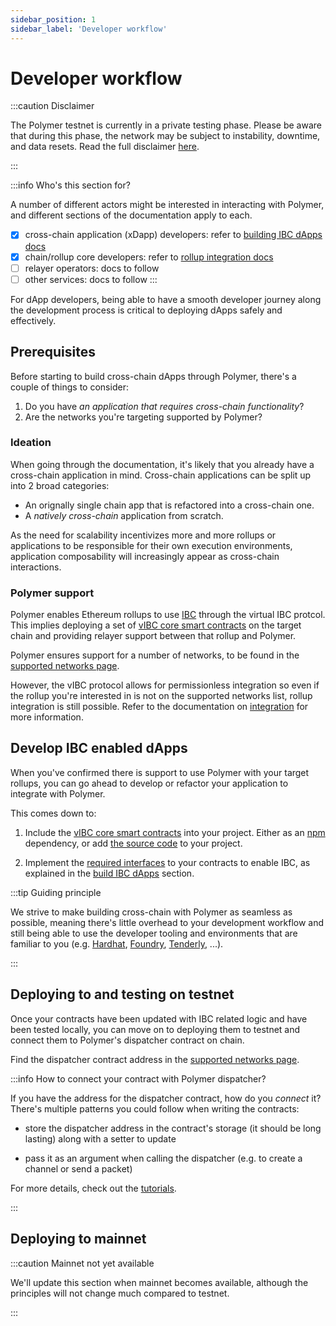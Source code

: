 ```yaml
---
sidebar_position: 1
sidebar_label: 'Developer workflow'
---
```


# Developer workflow

:::caution Disclaimer

The Polymer testnet is currently in a private testing phase. Please be aware that during this phase, the network may be subject to instability, downtime, and data resets. Read the full disclaimer [here](disclaimer.md).

:::

:::info Who's this section for?

A number of different actors might be interested in interacting with Polymer, and different sections of the documentation apply to each.

- [x] cross-chain application (xDapp) developers: refer to [building IBC dApps docs](../category/build-ibc-dapps/)
- [x] chain/rollup core developers: refer to [rollup integration docs](./integration.md)
- [ ] relayer operators: docs to follow
- [ ] other services: docs to follow
:::

For dApp developers, being able to have a smooth developer journey along the development process is critical to deploying dApps safely and effectively.

## Prerequisites

Before starting to build cross-chain dApps through Polymer, there's a couple of things to consider:

1. Do you have _an application that requires cross-chain functionality_?
2. Are the networks you're targeting supported by Polymer?

### Ideation

When going through the documentation, it's likely that you already have a cross-chain application in mind. Cross-chain applications can be split up into 2 broad categories:

- An orignally single chain app that is refactored into a cross-chain one.
- A _natively cross-chain_ application from scratch.

As the need for scalability incentivizes more and more rollups or applications to be responsible for their own execution environments, application composability will increasingly appear as cross-chain interactions.

### Polymer support

Polymer enables Ethereum rollups to use [IBC](../learn/concepts/ibc/ibc.md) through the virtual IBC protcol. This implies deploying a set of [vIBC core smart contracts](./ibc-solidity/vibc-core.md) on the target chain and providing relayer support between that rollup and Polymer.

Polymer ensures support for a number of networks, to be found in the [supported networks page](./supp-networks.md).

However, the vIBC protocol allows for permissionless integration so even if the rollup you're interested in is not on the supported networks list, rollup integration is still possible. Refer to the documentation on [integration](./integration.md) for more information.

## Develop IBC enabled dApps

When you've confirmed there is support to use Polymer with your target rollups, you can go ahead to develop or refactor your application to integrate with Polymer.

This comes down to:

1. Include the [vIBC core smart contracts](./ibc-solidity/vibc-core.md) into your project. Either as an [npm](https://www.npmjs.com/package/@open-ibc/vibc-core-smart-contracts) dependency, or add [the source code](https://github.com/open-ibc/vibc-core-smart-contracts) to your project.

2. Implement the [required interfaces](https://github.com/cosmos/ibc/tree/main/spec/core/ics-026-routing-module#module-callback-interface) to your contracts to enable IBC, as explained in the [build IBC dApps](./ibc-solidity/ibc-solidity.md) section.

:::tip Guiding principle

We strive to make building cross-chain with Polymer as seamless as possible, meaning there's little overhead to your development workflow and still being able to use the developer tooling and environments that are familiar to you (e.g. [Hardhat](https://hardhat.org/), [Foundry](https://book.getfoundry.sh/), [Tenderly](https://github.com/Tenderly/tenderly-cli), ...).

:::

## Deploying to and testing on testnet

Once your contracts have been updated with IBC related logic and have been tested locally, you can move on to deploying them to testnet and connect them to Polymer's dispatcher contract on chain.

Find the dispatcher contract address in the [supported networks page](./supp-networks.md).

:::info How to connect your contract with Polymer dispatcher?

If you have the address for the dispatcher contract, how do you _connect_ it? There's multiple patterns you could follow when writing the contracts:

- store the dispatcher address in the contract's storage (it should be long lasting) along with a setter to update

- pass it as an argument when calling the dispatcher (e.g. to create a channel or send a packet)

For more details, check out the [tutorials](../category/quickstart/).

:::

## Deploying to mainnet

:::caution Mainnet not yet available

We'll update this section when mainnet becomes available, although the principles will not change much compared to testnet. 

:::
